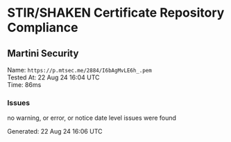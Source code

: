 # STIR/SHAKEN Certificate Repository Compliance

## Martini Security

Name: `https://p.mtsec.me/2884/I6bAgMvLE6h_.pem`\
Tested At: 22 Aug 24 16:04 UTC\
Time: 86ms

### Issues

no warning, or error, or notice date level issues were found

Generated: 22 Aug 24 16:06 UTC
